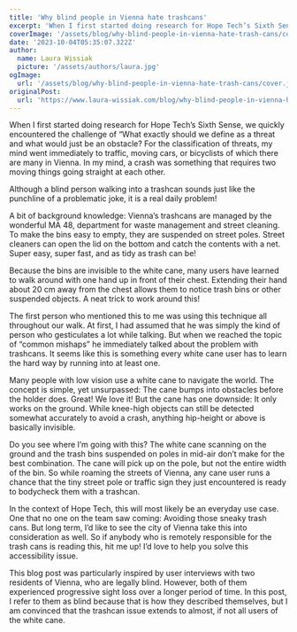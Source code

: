 ```yaml
---
title: 'Why blind people in Vienna hate trashcans'
excerpt: 'When I first started doing research for Hope Tech’s Sixth Sense, we quickly encountered the challenge of “What exactly should we define as a threat and what would just be an obstacle? For the classification of threats, my mind went immediately to traffic, moving cars,...'
coverImage: '/assets/blog/why-blind-people-in-vienna-hate-trash-cans/cover.jpg'
date: '2023-10-04T05:35:07.322Z'
author:
  name: Laura Wissiak
  picture: '/assets/authors/laura.jpg'
ogImage:
  url: '/assets/blog/why-blind-people-in-vienna-hate-trash-cans/cover.jpg'
originalPost:
  url: 'https://www.laura-wissiak.com/blog/why-blind-people-in-vienna-hate-trash-cans'
---
```


When I first started doing research for Hope Tech’s Sixth Sense, we quickly encountered the challenge of “What exactly should we define as a threat and what would just be an obstacle? For the classification of threats, my mind went immediately to traffic, moving cars, or bicyclists of which there are many in Vienna. In my mind, a crash was something that requires two moving things going straight at each other.

Although a blind person walking into a trashcan sounds just like the punchline of a problematic joke, it is a real daily problem!

A bit of background knowledge:
Vienna’s trashcans are managed by the wonderful MA 48, department for waste management and street cleaning. To make the bins easy to empty, they are suspended on street poles. Street cleaners can open the lid on the bottom and catch the contents with a net. Super easy, super fast, and as tidy as trash can be!

Because the bins are invisible to the white cane, many users have learned to walk around with one hand up in front of their chest. Extending their hand about 20 cm away from the chest allows them to notice trash bins or other suspended objects. A neat trick to work around this!

The first person who mentioned this to me was using this technique all throughout our walk. At first, I had assumed that he was simply the kind of person who gesticulates a lot while talking. But when we reached the topic of “common mishaps” he immediately talked about the problem with trashcans. It seems like this is something every white cane user has to learn the hard way by running into at least one.

Many people with low vision use a white cane to navigate the world. The concept is simple, yet unsurpassed: The cane bumps into obstacles before the holder does. Great! We love it! But the cane has one downside: It only works on the ground. While knee-high objects can still be detected somewhat accurately to avoid a crash, anything hip-height or above is basically invisible.

Do you see where I’m going with this? The white cane scanning on the ground and the trash bins suspended on poles in mid-air don’t make for the best combination. The cane will pick up on the pole, but not the entire width of the bin. So while roaming the streets of Vienna, any cane user runs a chance that the tiny street pole or traffic sign they just encountered is ready to bodycheck them with a trashcan.

In the context of Hope Tech, this will most likely be an everyday use case. One that no one on the team saw coming: Avoiding those sneaky trash cans. But long term, I’d like to see the city of Vienna take this into consideration as well. So if anybody who is remotely responsible for the trash cans is reading this, hit me up! I’d love to help you solve this accessibility issue.

This blog post was particularly inspired by user interviews with two residents of Vienna, who are legally blind. However, both of them experienced progressive sight loss over a longer period of time. In this post, I refer to them as blind because that is how they described themselves, but I am convinced that the trashcan issue extends to almost, if not all users of the white cane.
